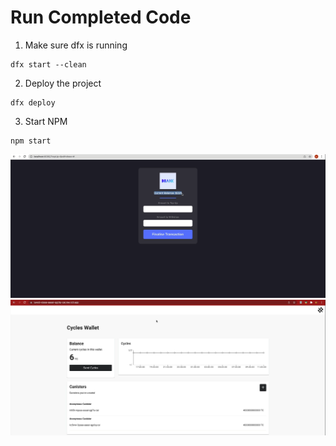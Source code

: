# Run Completed Code

1. Make sure dfx is running

```
dfx start --clean
```

2. Deploy the project
```
dfx deploy
```

3. Start NPM
```
npm start
```

![images/dbank_output1](https://github.com/sandy1in/DBank/blob/main/images/dbank_output1.PNG)
![images/output_2](https://github.com/sandy1in/DBank/blob/main/images/output_2.PNG)



